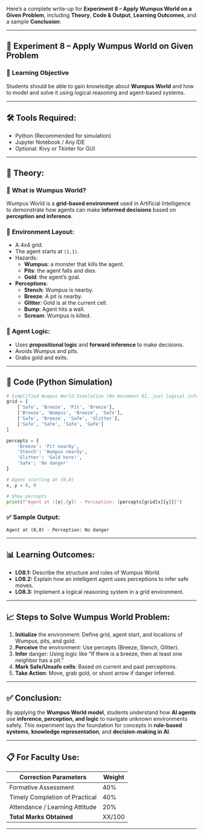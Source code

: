 Here’s a complete write-up for **Experiment 8 – Apply Wumpus World on a Given Problem**, including **Theory**, **Code & Output**, **Learning Outcomes**, and a sample **Conclusion**:

---

## 🧪 **Experiment 8 – Apply Wumpus World on Given Problem**

### 🎯 **Learning Objective**  
Students should be able to gain knowledge about **Wumpus World** and how to model and solve it using logical reasoning and agent-based systems.

---

## 🛠️ Tools Required:
- Python (Recommended for simulation)
- Jupyter Notebook / Any IDE
- Optional: Kivy or Tkinter for GUI

---

## 📘 **Theory:**

### 🔎 **What is Wumpus World?**

Wumpus World is a **grid-based environment** used in Artificial Intelligence to demonstrate how agents can make **informed decisions** based on **perception and inference**.

### 🧱 **Environment Layout:**
- A 4x4 grid.
- The agent starts at `(1,1)`.
- Hazards:
  - **Wumpus**: a monster that kills the agent.
  - **Pits**: the agent falls and dies.
  - **Gold**: the agent’s goal.
- **Perceptions**:
  - **Stench**: Wumpus is nearby.
  - **Breeze**: A pit is nearby.
  - **Glitter**: Gold is at the current cell.
  - **Bump**: Agent hits a wall.
  - **Scream**: Wumpus is killed.

### 🧠 **Agent Logic:**
- Uses **propositional logic** and **forward inference** to make decisions.
- Avoids Wumpus and pits.
- Grabs gold and exits.

---

## 🧪 **Code (Python Simulation)**

```python
# Simplified Wumpus World Simulation (No movement AI, just logical inference on 4x4)
grid = [
    ['Safe', 'Breeze', 'Pit', 'Breeze'],
    ['Breeze', 'Wumpus', 'Breeze', 'Safe'],
    ['Safe', 'Breeze', 'Safe', 'Glitter'],
    ['Safe', 'Safe', 'Safe', 'Safe']
]

percepts = {
    'Breeze': 'Pit nearby',
    'Stench': 'Wumpus nearby',
    'Glitter': 'Gold here!',
    'Safe': 'No danger'
}

# Agent starting at (0,0)
x, y = 0, 0

# Show percepts
print(f"Agent at ({x},{y}) - Perception: {percepts[grid[x][y]]}")
```

### ✅ Sample Output:
```
Agent at (0,0) - Perception: No danger
```

---

## 📊 **Learning Outcomes:**

- **LO8.1:** Describe the structure and rules of Wumpus World.
- **LO8.2:** Explain how an intelligent agent uses perceptions to infer safe moves.
- **LO8.3:** Implement a logical reasoning system in a grid environment.

---

## 📈 **Steps to Solve Wumpus World Problem:**

1. **Initialize** the environment: Define grid, agent start, and locations of Wumpus, pits, and gold.
2. **Perceive** the environment: Use percepts (Breeze, Stench, Glitter).
3. **Infer** danger: Using logic like “If there is a breeze, then at least one neighbor has a pit.”
4. **Mark Safe/Unsafe cells**: Based on current and past perceptions.
5. **Take Action**: Move, grab gold, or shoot arrow if danger inferred.

---

## ✅ **Conclusion:**

By applying the **Wumpus World model**, students understand how **AI agents** use **inference, perception, and logic** to navigate unknown environments safely. This experiment lays the foundation for concepts in **rule-based systems**, **knowledge representation**, and **decision-making in AI**.

---

## 📋 For Faculty Use:

| Correction Parameters            | Weight     |
|----------------------------------|------------|
| Formative Assessment             | 40%        |
| Timely Completion of Practical   | 40%        |
| Attendance / Learning Attitude   | 20%        |
| **Total Marks Obtained**         | XX/100     |

---

